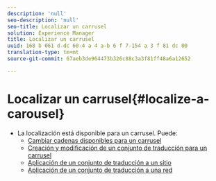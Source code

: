 ```yaml
---
description: 'null'
seo-description: 'null'
seo-title: Localizar un carrusel
solution: Experience Manager
title: Localizar un carrusel
uuid: 168 b 061 d-dc 60-4 a 4 a-b 6 f 7-154 a 3 f 81 dc 00
translation-type: tm+mt
source-git-commit: 67aeb3de964473b326c88c3a3f81ff48a6a12652

---
```



# Localizar un carrusel{#localize-a-carousel}

* La localización está disponible para un carrusel. Puede:
   * [Cambiar cadenas disponibles para un carrusel](/help/using/c-settings-other/c-translation-sets/c-localize-strings.md#section_l2z_hkn_xz)
   * [Creación y modificación de un conjunto de traducción para un carrusel](/help/using/c-settings-other/c-translation-sets/t-create-modify-translation-sets.md)
   * [Aplicación de un conjunto de traducción a un sitio](/help/using/c-settings-other/c-translation-sets/t-apply-a-translation-set-to-a-site.md)
   * [Aplicación de un conjunto de traducción a una red](/help/using/c-settings-other/c-translation-sets/t-apply-a-translation-set-to-a-network.md)

